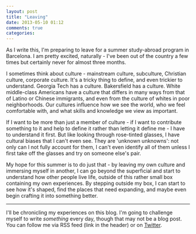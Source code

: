 ```yaml
---
layout: post
title: "Leaving"
date: 2013-05-10 01:12
comments: true
categories: 
---
```

As I write this, I'm preparing to leave for a summer study-abroad program in Barcelona. I am pretty excited, naturally - I've been out of the country a few times but certainly never for almost three months.

I sometimes think about culture - mainstream culture, subculture, Christian culture, corporate culture. It's a tricky thing to define, and even trickier to understand. Georgia Tech has a culture. Bakersfield has a culture. White middle-class Americans have a culture that differs in many ways from that of Latino or Chinese immigrants, and even from the culture of whites in poor neighborhoods. Our cultures influence how we see the world, who we feel comfortable with, and what skills and knowledge we view as important.

If I want to be more than just a member of culture - if I want to contribute something to it and help to define it rather than letting it define me - I have to understand it first. But like looking through rose-tinted glasses, I have cultural biases that I can't even see. They are 'unknown unknowns': not only can I not fully account for them, I can't even identify all of them unless I first take off the glasses and try on someone else's pair.

My hope for this summer is to do just that - by leaving my own culture and immersing myself in another, I can go beyond the superficial and start to understand how other people live life, outside of this rather small box containing my own experiences. By stepping outside my box, I can start to see how it's shaped, find the places that need expanding, and maybe even begin crafting it into something better.

* * *

I'll be chronicling my experiences on this blog. I'm going to challenge myself to write _something_ every day, though that may not be a blog post. You can follow me via RSS feed (link in the header) or on [Twitter](http://twitter.com/michaellimiero).
